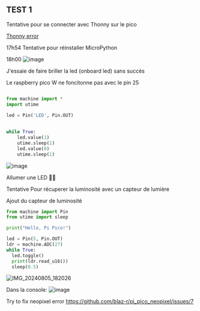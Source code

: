 ## TEST 1

Tentative pour se connecter avec Thonny sur le pico

<a href="https://github.com/Snipeur060/Raspberrypi-PICO-TEST/blob/main/thonnyerr.png" target="_blank">Thonny error</a>

17h54 Tentative pour réinstaller MicroPython


18h00 ![image](https://github.com/user-attachments/assets/ea177032-adc2-445f-9e07-084c2de4a25e)



J'essaie de faire briller la led (onboard led) sans succès



Le raspberry pico W ne foncitonne pas avec le pin 25
```py

from machine import * 
import utime
 
led = Pin('LED', Pin.OUT)

 
while True:
    led.value(1)
    utime.sleep(1)
    led.value(0)
    utime.sleep(1)

```

![image](https://github.com/user-attachments/assets/e4196496-ad98-46b2-ae3d-71d77e5c5960)



Allumer une LED 🥳✅


Tentative Pour récuperer la luminosité avec un capteur de lumière


Ajout du capteur de luminosité

```py
from machine import Pin
from utime import sleep

print("Hello, Pi Pico!")

led = Pin(5, Pin.OUT)
ldr = machine.ADC(27)
while True:
  led.toggle()
  print(ldr.read_u16())
  sleep(0.5)
```
![IMG_20240805_182026](https://github.com/user-attachments/assets/9d4f4fec-33ff-4416-8911-a44f0368b3ee)

Dans la console:
![image](https://github.com/user-attachments/assets/1ce9c4a8-8284-455d-95a1-52be06e2900a)


Try to fix neopixel error 
https://github.com/blaz-r/pi_pico_neopixel/issues/7


